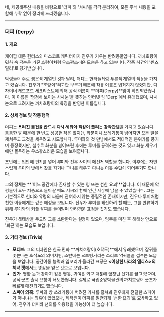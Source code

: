 네, 제공해주신 내용을 바탕으로 '더피'와 '서씨'를 각각 분리하여, 모든 주석 내용을 포함해 누락 없이 정리해 드리겠습니다.

---

### **더피 (Derpy)**

#### **1. 개요**

케이팝 데몬 헌터스의 마스코트 캐릭터이자 진우가 키우는 반려동물입니다. 까치호랑이 민화 속 짝눈을 가진 호랑이처럼 우스꽝스러운 모습을 하고 있습니다. 작중 최강의 '씬스틸러'로 평가받습니다.

악령들이 주로 붉은색 계열인 것과 달리, 더피는 헌터들처럼 푸른색 계열의 색상을 가지고 있습니다. 진우가 "호랑이"라고만 부르기 때문에 작중 이름은 밝혀지지 않았지만, 디자이너 래드포드 세크리스트에 의해 공식 이름이 **더피(Derpy)**임이 확인되었습니다. 이 이름은 '멍청해 보이는 사시눈'을 뜻하는 인터넷 밈 'Derp'에서 유래했으며, 사시눈으로 그려지는 까치호랑이의 특징을 반영한 이름입니다.

#### **2. 상세 정보 및 작중 행적**

더피는 **쓰러진 물건을 반드시 다시 세워야 직성이 풀리는 강박관념**을 가지고 있습니다. 통통한 발 때문에 한 번도 성공한 적은 없지만, 화분이나 쓰레기통이 넘어지면 모든 일을 제쳐두고 그것을 세우려고 시도합니다. 루미와의 첫 만남에서도 적대적인 분위기를 풍기며 등장했지만, 실수로 화분을 넘어뜨린 후에는 루미를 공격하는 것도 잊고 화분 세우기에만 몰두하는 우스꽝스러운 모습을 보여줍니다.

초반에는 입안에 편지를 넣어 루미와 진우 사이의 메신저 역할을 합니다. 이후에는 자연스럽게 루미의 방에서 잠을 자거나 그녀를 태우고 다니는 이동 수단이 되어주기도 합니다.

그의 정체는 **'어느 공간에나 존재할 수 있는 영 또는 선한 요괴'**입니다. 이 때문에 악령들이 모두 저승으로 돌아갈 때도 서씨와 함께 인간 세상에 남을 수 있었습니다. 그는 기본적으로 헌터와 악령의 싸움에 관여하지 않는 중립적인 존재이지만, 진우나 루미처럼 친한 이들에게는 깊은 애정을 보입니다. 진우가 루미를 배신하려 할 때는, 그를 만류하기 위해 루미와의 커플 팔찌를 들이밀며 안타까운 표정을 짓기도 했습니다.

진우가 해태상을 두드려 그를 소환한다는 설정이 있으며, 임무를 마친 후 해태상 안으로 '퇴근'하는 모습도 보입니다.

#### **3. 기타 정보 (Trivia)**

- **모티브:** 그의 디자인은 한국 민화 **까치호랑이(호작도)**에서 유래했으며, 잡귀를 쫓는다는 호작도의 의미처럼, 초반에는 으르렁거리는 소리로 악귀들을 겁주는 모습을 보입니다. 공간이동 능력과 입꼬리가 올라간 표정은 **<이상한 나라의 앨리스>의 체셔 캣**에서도 영감을 얻은 것으로 보입니다.
- **인기:** 맹한 눈과 강아지 같은 행동, 귀여운 외모 덕분에 엄청난 인기를 끌고 있으며, 공식 굿즈 출시 요청이 쇄도했습니다. 실제로 국립중앙박물관의 까치호랑이 굿즈가 빠르게 매진되기도 했습니다.
- **스파이 의혹:** 루미의 방 쓰레기통에 버려진 가사를 훔쳐봐 진우에게 전달한 스파이가 아니냐는 의혹이 있었으나, 제작진이 더피를 일관되게 '선한 요괴'로 묘사하고 있어, 진우가 더피의 선의를 악용했을 가능성이 더 높습니다.

---
